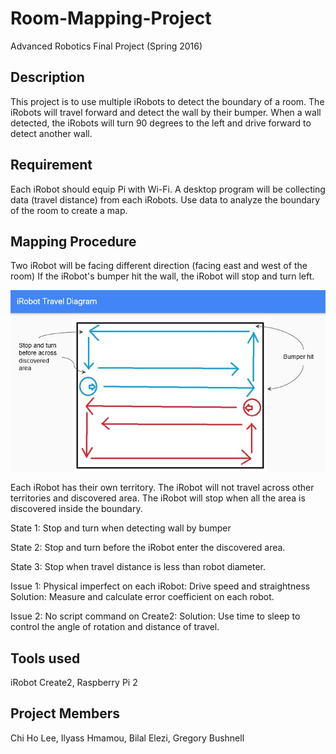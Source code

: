 # Room-Mapping-Project
Advanced Robotics Final Project  (Spring 2016)

## Description
This project is to use multiple iRobots to detect the boundary of a room.
The iRobots will travel forward and detect the wall by their bumper. 
When a wall detected, the iRobots will turn 90 degrees to the left and drive forward to detect another wall.

## Requirement
Each iRobot should equip Pi with Wi-Fi. 
A desktop program will be collecting data (travel distance) from each iRobots.
Use data to analyze the boundary of the room to create a map.

## Mapping Procedure
Two iRobot will be facing different direction (facing east and west of the room)
If the iRobot's bumper hit the wall, the iRobot will stop and turn left.

![TravelDiagram](https://github.com/CHico-Lee/Room-Mapping-Project/blob/master/iRobot%20Travel%20Diagram.jpg)

Each iRobot has their own territory. The iRobot will not travel across other territories and discovered area.
The iRobot will stop when all the area is discovered inside the boundary.

State 1: Stop and turn when detecting wall by bumper

State 2: Stop and turn before the iRobot enter the discovered area.

State 3: Stop when travel distance is less than robot diameter.

Issue 1:
Physical imperfect on each iRobot: Drive speed and straightness
Solution: Measure and calculate error coefficient on each robot.

Issue 2:
No script command on Create2:
Solution: Use time to sleep to control the angle of rotation and distance of travel.

## Tools used

iRobot Create2, Raspberry Pi 2

## Project Members

Chi Ho Lee, Ilyass Hmamou, Bilal Elezi, Gregory Bushnell
